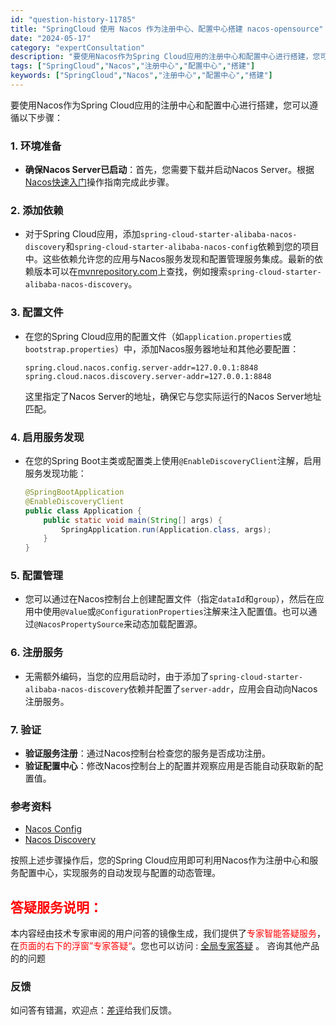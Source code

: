 ```yaml
---
id: "question-history-11785"
title: "SpringCloud 使用 Nacos 作为注册中心、配置中心搭建 nacos-opensource"
date: "2024-05-17"
category: "expertConsultation"
description: "要使用Nacos作为Spring Cloud应用的注册中心和配置中心进行搭建，您可以遵循以下步骤：### 1. 环境准备- **确保Nacos Server已启动**：首先，您需要下载并启动Nacos Server。根据[Nacos快速入门](../quickstart/quick-start.md"
tags: ["SpringCloud","Nacos","注册中心","配置中心","搭建"]
keywords: ["SpringCloud","Nacos","注册中心","配置中心","搭建"]
---
```


要使用Nacos作为Spring Cloud应用的注册中心和配置中心进行搭建，您可以遵循以下步骤：

### 1. 环境准备
- **确保Nacos Server已启动**：首先，您需要下载并启动Nacos Server。根据[Nacos快速入门](../quickstart/quick-start.md)操作指南完成此步骤。

### 2. 添加依赖
- 对于Spring Cloud应用，添加`spring-cloud-starter-alibaba-nacos-discovery`和`spring-cloud-starter-alibaba-nacos-config`依赖到您的项目中。这些依赖允许您的应用与Nacos服务发现和配置管理服务集成。最新的依赖版本可以在[mvnrepository.com](https://mvnrepository.com/)上查找，例如搜索`spring-cloud-starter-alibaba-nacos-discovery`。

### 3. 配置文件
- 在您的Spring Cloud应用的配置文件（如`application.properties`或`bootstrap.properties`）中，添加Nacos服务器地址和其他必要配置：
  ```properties
  spring.cloud.nacos.config.server-addr=127.0.0.1:8848
  spring.cloud.nacos.discovery.server-addr=127.0.0.1:8848
  ```
  这里指定了Nacos Server的地址，确保它与您实际运行的Nacos Server地址匹配。

### 4. 启用服务发现
- 在您的Spring Boot主类或配置类上使用`@EnableDiscoveryClient`注解，启用服务发现功能：
  ```java
  @SpringBootApplication
  @EnableDiscoveryClient
  public class Application {
      public static void main(String[] args) {
          SpringApplication.run(Application.class, args);
      }
  }
  ```

### 5. 配置管理
- 您可以通过在Nacos控制台上创建配置文件（指定`dataId`和`group`），然后在应用中使用`@Value`或`@ConfigurationProperties`注解来注入配置值。也可以通过`@NacosPropertySource`来动态加载配置源。

### 6. 注册服务
- 无需额外编码，当您的应用启动时，由于添加了`spring-cloud-starter-alibaba-nacos-discovery`依赖并配置了`server-addr`，应用会自动向Nacos注册服务。

### 7. 验证
- **验证服务注册**：通过Nacos控制台检查您的服务是否成功注册。
- **验证配置中心**：修改Nacos控制台上的配置并观察应用是否能自动获取新的配置值。

### 参考资料
- [Nacos Config](https://github.com/spring-cloud-incubator/spring-cloud-alibaba/wiki/Nacos-config)
- [Nacos Discovery](https://github.com/spring-cloud-incubator/spring-cloud-alibaba/wiki/Nacos-discovery)

按照上述步骤操作后，您的Spring Cloud应用即可利用Nacos作为注册中心和服务配置中心，实现服务的自动发现与配置的动态管理。
## <font color="#FF0000">答疑服务说明：</font> 

本内容经由技术专家审阅的用户问答的镜像生成，我们提供了<font color="#FF0000">专家智能答疑服务</font>，在<font color="#FF0000">页面的右下的浮窗”专家答疑“</font>。您也可以访问 : [全局专家答疑](https://opensource.alibaba.com/chatBot) 。 咨询其他产品的的问题

### 反馈
如问答有错漏，欢迎点：[差评](https://ai.nacos.io/user/feedbackByEnhancerGradePOJOID?enhancerGradePOJOId=13796)给我们反馈。
